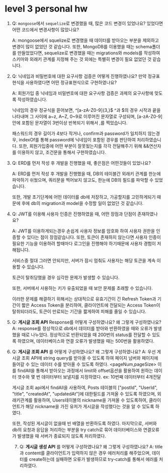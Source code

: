 # level 3 personal hw

1. Q: `mongoose`에서 `sequelize`로 변경했을 때, 많은 코드 변경이 있었나요? 있었다면 어떤 코드에서 변경사항이 많았나요?

   A: mongoose에서 squelize로 변경했을 때 데이터를 받아오는 부분을 제외하고 변경이 많이 없었던 것 같습니다. 또한, MongoDB를 이용했을 때는 schema폴더를 만들었었다면,
   sequelize로 변경했을 때는 migrations와 models를 작성하여 스키마와 외래키 관계를 지정해 주는 것 외에는 특별히 변경이 필요 없었던 것 같습니다.

2. Q: 닉네임과 비밀번호에 대한 요구사항 검증은 어떻게 진행하였나요? 만약 정규표현식을 사용하였다면 어떤 정규표현식으로 구현하였나요?

   A: 회원가입 중 닉네임과 비밀번호에 대한 요구사항 검증은 과제의 요구사항에 맞도록 작성하였습니다.

   닉네임의 경우 정규식을 뜯어보면,
   ^[a-zA-Z0-9]{3,}$
   ^과 $의 경우 시작과 끝을 나타내며 그 사이에 a~z, A~Z, 0~9로 이루어진 문자열로 구성되며, [a-zA-Z0-9]안에 포함된 문자열이 3번이상 반복되기 위해서 ,를 찍었습니다.

   패스워드의 경우
   길이가 4보다 작거나, confirm과 password가 일치하지 않는경우, indexOf를 통해 password에 닉네임이 포함된 경우를 판단하여 처리하였습니다.
   또한, 회원가입중에 어떤 부분이 잘못됬는지를 각각 전달해주기 위해 &&연산자를 이용하지 않고, 조건문을 통해서 구현하였습니다.

3. Q: ERD를 먼저 작성 후 개발을 진행했을 때, 좋은점은 어떤것들이 있었나요?

   A: ERD를 먼저 작성 후 개발을 진행했을 때, DB의 테이블간 외래키 관계를 한눈에 파악하기 쉬웠으며, 쿼리문을 찍어보지 않고도, 한눈에 DB의 필드를 파악할 수 있었습니다.

   또한, 개발 초기단계에 어떤 데이터를 db에 저장하고, 가공할지를 고민하게되기 때문에 후에 db의 migration과 model을 수정할 일이 없었던 것 같습니다.

4. Q: JWT를 이용해 사용자 인증은 진행하였을 때, 어떤 장점과 단점이 존재하였나요?

   A: JWT를 이용하게되는경우 손쉽게 사용자 정보를 암호화 하여 사용자 권한을 인증할 수 있다는 점이 장점같습니다. 또한, 토큰이 존재하지 않는다면 사용자 인증이 필요한 기능을 이용하려 할때마다 로그인을 진행해야 하기때문에 사용자 경험이 저해됩니다.

   서비스중 절대 그러면 안되지만, 서버가 잠시 멈춰도 사용자는 해당 토큰을 계속 이용할 수 있습니다.

   토큰이 탈취당했을 경우 심각한 문제가 발생할 수 있습니다.

   또한, 서버에서 사용하는 키가 유출되었을 때 보안 문제를 초래할 수 있습니다.

   이러한 문제를 해결하기 위해서는
   상대적으로 유효기간이 긴 Refresh Token과 기간이 짧은 Access Token을 분리하여, 클라이언트에 전달되는 Access Token이 탈취되더라도, 토큰이 만료되는 기간을 짧게하여 피해를 줄일 수 있습니다.

5. Q: **게시글 조회 API** Response를 어떻게 구성하였나요? 왜 그렇게 구성하였나요?
    A: response를 정상적으로 db에서 데이터를 받아와 반환하였을 때와 오류가 발생했을 때로 나누었다. 정상적으로 반환되었을 때 200번의 status를 전달할 수 있도록 하였으며, 데이터베이스와 연결 오류가 발생했을 때는 500번을 활용하였다. 


6. Q: **게시글 조회 API** 를 어떻게 구성하였나요? 왜 그렇게 구성하였나요?
   A: 우선 게시글 조회 API에 string query를 받아올 수 있도록 하여 페이지 넘버와 페이지에 들어갈 수 있는 데이터 수를 받아올 수 있도록 하였다. <pageNum,pageSize>
   이를 findAll을 통해서 받아오는 과정에서 limit와 offset옵션을 활용하여 원하는 데이터 갯수와
   몇 번 데이터부터 보낼지를 지정하였다. ex: 10번째 데이터부터 4개전달

   게시글 조회 api에서 findAll을 사용하여, Posts 테이블의
   ["postId", "UserId", "title", "createdAt", "updatedAt"]에 대한필드를 가져올 수 있도록 하였으며,
   외래키관계를 활용하여, Users테이블의 nickname을 가져올 수 있도록하여, 클라이언트가 해당 nickname을 가진 유저가 게시글을 작성했다는 것을 알 수 있도록 하였다.

   또한, 작성된 게시글이 없을때 빈 배열을 반환하도록 하였다.
   마지막으로, 서버와 db의 요청과 응답을 처리하는 부분을 try catch로 묶어
   데이터베이스와 연결오류가 발생했을 때 서버가 종료되지 않도록 처리하였다.

   7. Q: **게시글 생성 API** 를 어떻게 구성하였나요? 왜 그렇게 구성하였나요?
      A: title 과 content를 클라이언트가 입력하지 않은 경우 에러처리를 해주었으며,
      데이터를 create하는데 실패하면 오류가 발생하므로 try-catch를 통해서 에러를 처리하였다.
